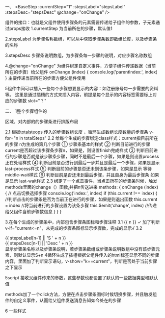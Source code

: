 一、
<BaseStep :currentStep="1" :stepsLabel="stepsLabel" :stepsDesc="stepsDesc" @change="onChange" />

组件的接口：也就是父组件使用步骤条的元素需要传递给子组件的参数，子元素通过props接收
1.currentStep 为当前所在的步骤，默认值1

2.stepsLabel  为步骤名称数组，可以从中获取步骤条数即数组长度，以及步骤条的名称    

3.stepsDesc   步骤条说明数组，为步骤条每一步骤的说明，对应步骤名称数组  

4.@change="onChange"    为组件绑定自定义事件，方便子组件传递数据（当前所在的步骤）给父组件
  onChange (index) 
  { 
      console.log('parentIndex:', index)
    }
主要传递当前所在的步骤方便父组件使用

5组件中间可以插入一些每个步骤想要显示的内容：如注册账号每一步需要的资料等。
这里是通过插槽的方式来插入内容，前提是每个显示的内容标签需要标上对应的步骤数 slot="？"





二、
1整个步骤组件的<div class="m-steps-area"><!--syep组件设置居中-->
    <div class="m-steps"><!--弹性盒子 布局-->区域，对内部的的步骤条进行排版布局

2.1 根据totalsteops 传入的步骤数组长度 ，循环生成数组长度数量的步骤条  v-for="n in totalSteps"
2.2 给每个生成的步骤绑定class样式：current指目前所在的步骤   n为生成的第几个步骤 
    ① 步骤条基本的样式
    ②  判断目前进行的步骤current是否超过该步骤条步骤n，如果是，则设置finish完成样式
    ③ 判断目前进行的步骤是否就是该步骤条步骤，同时不是最后一个步骤，如果是则设置process正在处理样式
    ④ 判断目前是否进行到最后一步并且是最后一个步骤，如果是显示last-process样式
    ⑤ 判断目前的步骤是否还未到该条步骤，如果是显示  等待middle-wait样式
    ⑥ 判断目前是否还未到最后步骤，并且自身为最后步骤条   如果是显示 last-wait样式
2.3 绑定了一个点击事件，当点击所在的步骤条时候，触发methods里面的change（）函数,并把n传送进来
    methods: {
        onChange (index) 
        { // 点击切换选择步骤
        console.log('index:', index)
        if (this.current !== index) {     //判断点击的步骤条是否为当前正在进行的步骤，如果是则退出函数
        this.current = index      //将当前进行的步骤设置为该条步骤
        this.$emit('change', index)  //传递给父组件当前步骤数信息
                        }
                      }
                    }

3.在每个生成的步骤条中，内部包含步骤条图标和步骤注释
3.1 <span class="u-icon" v-if="current<=n">{{ n }}</span>
    <span class="u-icon" v-else>✓</span>
加了判断v-if="current<=n"，未完成的步骤条图标显示步骤数，完成的显示√
3.2 <div class="m-steps-content"> <!--步骤的名称  以及步骤的描述信息-->
          <div class="u-steps-title">{{ stepsLabel[n-1] || 'S ' + n }}</div>   <!--步骤的名称，即步骤数组中的第n-1个元素  --> 
          <div class="u-steps-description">{{ stepsDesc[n-1] || 'Desc ' + n }}</div><!--步骤的描述信息描述数组中的第n-1个元素-->
        </div>
      </div>
    </div>
    显示步骤条名称以及步骤条说明，若步骤条数组或步骤条说明数组中没有该步骤元素，则默认显示S+n
4循环生成了插槽根据父组件传入的html标签显示不同的步骤内容，里面加了判断显示语句，v-show="k==current"，判断是否处于当前步骤之下显示


5script
接收父组件传来的参数，这些参数也都设置了默认的一些数据类型和默认值


methods加了一个click方法，方便在点击步骤条图标时候切换步骤，并且触发组件的自定义事件，从而给父组件发送消息告知如今处在的步骤

6 一些样式
